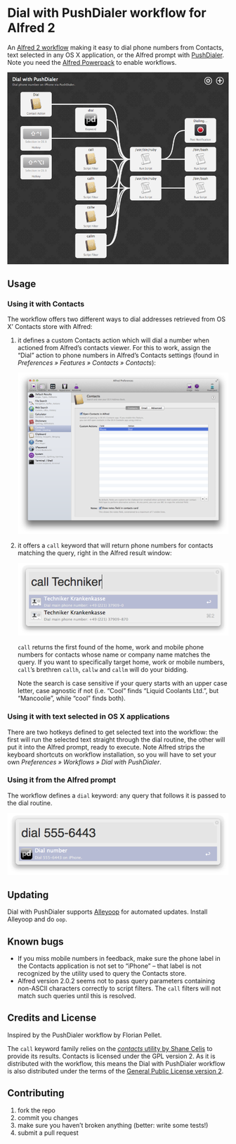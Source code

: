 # Dial with PushDialer workflow for Alfred 2

An [Alfred 2 workflow][alfred] making it easy to dial phone numbers from Contacts, text selected in any OS X application, or the Alfred prompt with [PushDialer][pushdialer]. Note you need the [Alfred Powerpack][alfred-powerpack] to enable workflows.

![Dial with PushDialer workflow overview](doc/pushdialer-workflow.png)

## Usage

### Using it with Contacts

The workflow offers two different ways to dial addresses retrieved from OS X’ Contacts store with Alfred:

1. it defines a custom Contacts action which will dial a number when actioned from Alfred’s contacts viewer. For this to work, assign the “Dial” action to phone numbers in Alfred’s Contacts settings (found in *Preferences » Features » Contacts » Contacts*):

    ![Alfred Contacts custom action settings](doc/pushdialer-contacts-settings.png)
    
2. it offers a `call` keyword that will return phone numbers for contacts matching the query, right in the Alfred result window:

    ![Alfred call keyword usage example](doc/pushdialer-call.png)
    
    `call` returns the first found of the home, work and mobile phone numbers for contacts whose name or company name matches the query. If you want to specifically target home, work or mobile numbers, `call`’s brethren `callh`, `callw` and `callm` will do your bidding.
    
    Note the search is case sensitive if your query starts with an upper case letter, case agnostic if not (i.e. “Cool” finds “Liquid Coolants Ltd.”, but “Mancoolie”, while “cool” finds both).

### Using it with text selected in OS X applications

There are two hotkeys defined to get selected text into the workflow: the first will run the selected text straight through the dial routine, the other will put it into the Alfred prompt, ready to execute. Note Alfred strips the keyboard shortcuts on workflow installation, so you will have to set your own *Preferences » Workflows » Dial with PushDialer*.

### Using it from the Alfred prompt

The workflow defines a `dial` keyword: any query that follows it is passed to the dial routine.

![Alfred dial keyword usage example](doc/pushdialer-dial.png)

## Updating

Dial with PushDialer supports [Alleyoop][alleyoop] for automated updates. Install Alleyoop and do `oop`.

## Known bugs

* If you miss mobile numbers in feedback, make sure the phone label in the Contacts application is not set to “iPhone” – that label is not recognized by the utility used to query the Contacts store.
* Alfred version 2.0.2 seems not to pass query parameters containing non-ASCII characters correctly to script filters. The `call` filters will not match such queries until this is resolved. 

## Credits and License

Inspired by the PushDialer workflow by Florian Pellet.

The `call` keyword family relies on the [*contacts* utility by Shane Celis][contacts-util] to provide its results. Contacts is licensed under the GPL version 2. As it is distributed with the workflow, this means the Dial with PushDialer workflow is also distributed under the terms of the [General Public License version 2][gpl2].

## Contributing

1. fork the repo
2. commit you changes
3. make sure you haven’t broken anything (better: write some tests!)
4. submit a pull request

[alfred]:           http://www.alfredapp.com
[alfred-powerpack]: http://www.alfredapp.com/powerpack/
[pushdialer]:       http://pushdialer.com
[alleyoop]:         http://alfred.daniel.sh/Workflows/Alleyoop.alfredworkflow
[contacts-util]:    http://www.gnufoo.org/contacts/contacts.html
[gpl2]:             http://www.gnu.org/licenses/gpl-2.0.html
